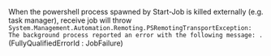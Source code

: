 When the powershell process spawned by Start-Job is killed externally (e.g. task manager), receive job will throw `System.Management.Automation.Remoting.PSRemotingTransportException: The background process reported an error with the following message: .` (FullyQualifiedErrorId : JobFailure)